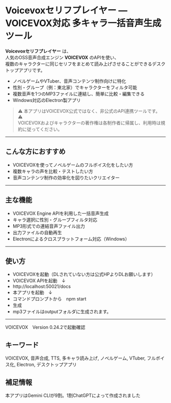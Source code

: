 # Voicevoxセリフプレイヤー — VOICEVOX対応 多キャラ一括音声生成ツール

**Voicevoxセリフプレイヤー** は、  
人気のOSS音声合成エンジン **VOICEVOX** のAPIを使い、  
複数のキャラクターに同じセリフをまとめて読み上げさせることができるデスクトップアプリです。

- ノベルゲームやVTuber、音声コンテンツ制作向けに特化  
- 性別・グループ（例：東北家）でキャラクターをフィルタ可能  
- 複数音声を1つのMP3ファイルに連結し、簡単に比較・編集できる  
- Windows対応のElectron製アプリ  

> ⚠️ 本アプリはVOICEVOX公式ではなく、非公式のAPI連携ツールです。 ⚠️  
> VOICEVOXおよびキャラクターの著作権は各制作者に帰属し、利用時は規約に従ってください。

---

## こんな方におすすめ
- VOICEVOXを使ってノベルゲームのフルボイス化をしたい方  
- 複数キャラの声を比較・テストしたい方  
- 音声コンテンツ制作の効率化を図りたいクリエイター  

---

## 主な機能
- VOICEVOX Engine APIを利用した一括音声生成  
- キャラ選択に性別・グループフィルタ対応  
- MP3形式での連結音声ファイル出力  
- 出力ファイルの自動再生  
- Electronによるクロスプラットフォーム対応（Windows）

---
## 使い方
- VOICEVOXを起動（DLされていない方は公式HPよりDLお願いします）
- VOICEVOX APIを起動　↓
- http://localhost:50021/docs
- 本アプリを起動　↓
- コマンドプロンプトから　npm start
- 生成
- mp3ファイルはoutputフォルダに生成されます。


---
VOICEVOX　Version 0.24.2で起動確認


## キーワード
VOICEVOX, 音声合成, TTS, 多キャラ読み上げ, ノベルゲーム, VTuber, フルボイス化, Electron, デスクトップアプリ

## 補足情報

本アプリはGemini CLIが9割。1割ChatGPTによって作成されました